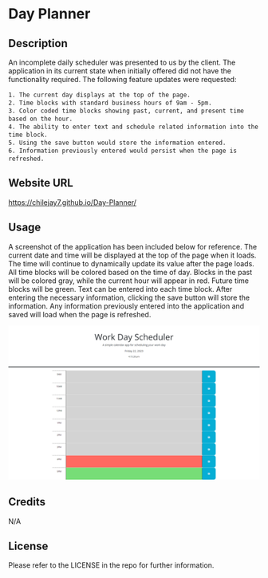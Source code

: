 # Day Planner

## Description

An incomplete daily scheduler was presented to us by the client.  The application in its current state when initially offered did not have the functionality required.  The following feature updates were requested:

    1. The current day displays at the top of the page.
    2. Time blocks with standard business hours of 9am - 5pm.
    3. Color coded time blocks showing past, current, and present time based on the hour.
    4. The ability to enter text and schedule related information into the time block.
    5. Using the save button would store the information entered.
    6. Information previously entered would persist when the page is refreshed.

## Website URL

https://chilejay7.github.io/Day-Planner/

## Usage

A screenshot of the application has been included below for reference.  The current date and time will be displayed at the top of the page when it loads.  The time will continue to dynamically update its value after the page loads.  All time blocks will be colored based on the time of day.  Blocks in the past will be colored gray, while the current hour will appear in red.  Future time blocks will be green.  Text can be entered into each time block.  After entering the necessary information, clicking the save button will store the information.  Any information previously entered into the application and saved will load when the page is refreshed.

![alt text](./assets/images/scheduler.png)

## Credits

N/A

## License

Please refer to the LICENSE in the repo for further information.